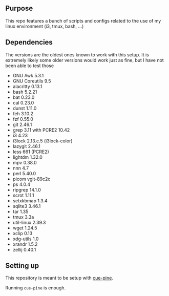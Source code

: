 ## Purpose

This repo features a bunch of scripts and configs related to
the use of my linux environment (i3, tmux, bash, ...)

## Dependencies
The versions are the oldest ones known to work with this setup.
It is extremely likely some older versions would work just as fine, but I have not
been able to test those
- GNU Awk 5.3.1
- GNU Coreutils 9.5
- alacritty 0.13.1
- bash 5.2.21
- bat 0.23.0
- cal 0.23.0
- dunst 1.11.0
- feh 3.10.2
- fzf 0.55.0
- git 2.46.1
- grep 3.11 with PCRE2 10.42
- i3 4.23
- i3lock 2.13.c.5 (i3lock-color)
- lazygit 2.46.1
- less 661 (PCRE2)
- lightdm 1.32.0
- mpv 0.38.0
- nnn 4.7
- perl 5.40.0
- picom vgit-89c2c
- ps 4.0.4
- ripgrep 14.1.0
- scrot 1.11.1
- setxkbmap 1.3.4
- sqlite3 3.46.1
- tar 1.35
- tmux 3.3a
- util-linux 2.39.3
- wget 1.24.5
- xclip 0.13
- xdg-utils 1.0
- xrandr 1.5.2
- zellij 0.40.1

## Setting up
This repository is meant to be setup with [cue-pine](https://github.com/dvquentincarrel/cue-pine).

Running `cue-pine` is enough.
